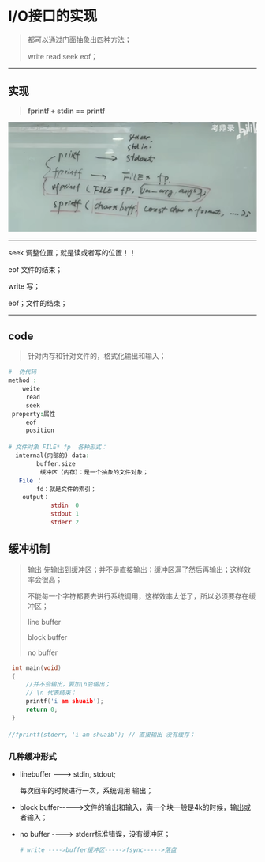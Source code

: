 # I/O接口的实现

>都可以通过门面抽象出四种方法；
>
>write  read seek eof；

----

## 实现

> **fprintf  + stdin == printf**

![image-20230405171906056](IO接口的实现.assets/image-20230405171906056.png)

---



seek 调整位置；就是读或者写的位置！！

eof 文件的结束；

write 写；

eof；文件的结束；



----

## code 

>针对内存和针对文件的，格式化输出和输入；

`````php
#  伪代码
method :
	weite 
     read
     seek
 property:属性
     eof 
     position 
     
# 文件对象 FILE* fp  各种形式：
  internal(内部的) data:
		buffer.size
         缓冲区（内存）：是一个抽象的文件对象；
   File ：
        fd：就是文件的索引；
    output：
            stdin  0 
            stdout 1
            stderr 2 
`````



## 缓冲机制  

>输出 先输出到缓冲区；并不是直接输出；缓冲区满了然后再输出；这样效率会很高；
>
>不能每一个字符都要去进行系统调用，这样效率太低了，所以必须要存在缓冲区；
>
>line buffer
>
>block buffer
>
>no buffer 

`````c
 int main(void) 
 {
     //并不会输出，要加\n会输出；
     // \n 代表结束；
     printf('i am shuaib');
     return 0;
 }

//fprintf(stderr, 'i am shuaib'); // 直接输出 没有缓存；

`````



### 几种缓冲形式

* linebuffer  ---> stdin, stdout;

  每次回车的时候进行一次，系统调用 输出； 

* block buffer----->文件的输出和输入，满一个块一般是4k的时候，输出或者输入；

* no buffer  ----> stderr标准错误，没有缓冲区；

  

  `````php
  # write ---->buffer缓冲区----->fsync----->落盘
  `````
  
  
  
  
  
  